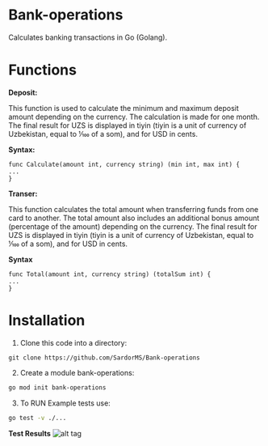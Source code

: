 # Bank-operations
Сalculates banking transactions in Go (Golang).

# Functions

**Deposit:**

This function is used to calculate the minimum and maximum deposit amount depending on the currency. The calculation is made for one month. The final result for UZS is displayed in tiyin (tiyin is a unit of currency of Uzbekistan, equal to 1⁄100 of a som), and for USD in cents.

**Syntax:**
```
func Calculate(amount int, currency string) (min int, max int) {
...
}
```

**Transer:**

This function calculates the total amount when transferring funds from one card to another. The total amount also includes an additional bonus amount (percentage of the amount) depending on the currency. The final result for UZS is displayed in tiyin (tiyin is a unit of currency of Uzbekistan, equal to 1⁄100 of a som), and for USD in cents.

**Syntax**
```
func Total(amount int, currency string) (totalSum int) {
...
}
```



# Installation

1. Clone this code into a directory:
 ```
 git clone https://github.com/SardorMS/Bank-operations
 ```

2. Create a module bank-operations:
 
 ```sh
 go mod init bank-operations
 ``` 
 
3. To RUN Example tests use:
```sh
go test -v ./...
```

**Test Results**
![alt tag]()
